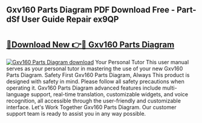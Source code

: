 ## Gxv160 Parts Diagram PDF Download Free - Part-dSf User Guide Repair ex9QP

# <h2><a href="http://dfigoio.blite.top/?on=Gxv160+Parts+Diagram">🔗Download New 👉🔴 Gxv160 Parts Diagram</a></h2>

[![Gxv160 Parts Diagram download](https://i.imgur.com/lujVjoI.png)](http://dfigoio.blite.top/?on=Gxv160+Parts+Diagram)
Your Personal Tutor This user manual serves as your personal tutor in mastering the use of your new Gxv160 Parts Diagram. Safety First Gxv160 Parts Diagram, Always This product is designed with safety in mind. Please follow all safety precautions when operating it. Gxv160 Parts Diagram advanced features include multi-language support, real-time translation, customizable widgets, and voice recognition, all accessible through the user-friendly and customizable interface. Let's Work Together Gxv160 Parts Diagram. Our customer support team is ready to assist you in any way possible.
